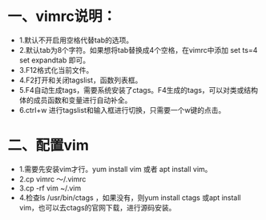 # 一、vimrc说明：
* 1.默认不开启用空格代替tab的选项。
* 2.默认tab为8个字符。如果想将tab替换成4个空格，在vimrc中添加 set ts=4 set expandtab 即可。
* 3.F12格式化当前文件。
* 4.F2打开和关闭tagslist，函数列表框。
* 5.F4自动生成tags，需要系统安装了ctags。F4生成的tags，可以对类或结构体的成员函数和变量进行自动补全。
* 6.ctrl+w 进行tagslist和输入框进行切换，只需要一个w键的点击。
# 二、配置vim
* 1.需要先安装vim才行。yum install vim 或者 apt install vim。
* 2.cp vimrc ～/.vimrc
* 3.cp -rf vim ~/.vim
* 4.检查ls /usr/bin/ctags ，如果没有，则yum install ctags 或apt install vim，也可以去ctags的官网下载，进行源码安装。


